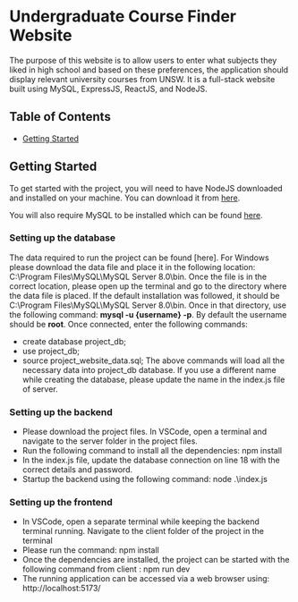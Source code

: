 # Undergraduate Course Finder Website

The purpose of this website is to allow users to enter what subjects they liked in high school and based on these preferences, the application should display relevant university courses from UNSW. It is a full-stack website built using MySQL, ExpressJS, ReactJS, and NodeJS.

## Table of Contents

- [Getting Started](#getting-started)

## Getting Started

To get started with the project, you will need to have NodeJS downloaded and installed on your machine. You can download it from [here](https://nodejs.org).

You will also require MySQL to be installed which can be found [here](https://dev.mysql.com/downloads/installer/).

### Setting up the database
The data required to run the project can be found [here]. For Windows please download the data file and place it in the following location: C:\Program Files\MySQL\MySQL Server 8.0\bin.
Once the file is in the correct location, please open up the terminal and go to the directory where the data file is placed. If the default installation was followed, it should be C:\Program Files\MySQL\MySQL Server 8.0\bin.
Once in that directory, use the following command: **mysql -u {username} -p**. By default the username should be **root**.
Once connected, enter the following commands: 
  - create database project_db;
  - use project_db;
  - source project_website_data.sql;
The above commands will load all the necessary data into project_db database. If you use a different name while creating the database, please update the name in the index.js file of server.

### Setting up the backend
  - Please download the project files. In VSCode, open a terminal and navigate to the server folder in the project files.
  - Run the following command to install all the dependencies: npm install
  - In the index.js file, update the database connection on line 18 with the correct details and password.
  - Startup the backend using the following command: node .\index.js

### Setting up the frontend
  - In VSCode, open a separate terminal while keeping the backend terminal running. Navigate to the client folder of the project in the terminal
  - Please run the command: npm install
  - Once the dependencies are installed, the project can be started with the following command from client : npm run dev
  - The running application can be accessed via a web browser using: http://localhost:5173/
